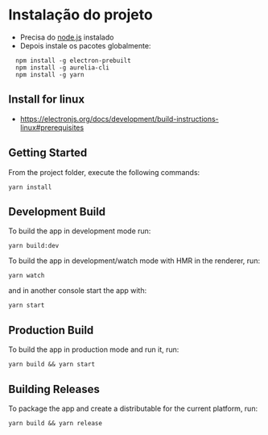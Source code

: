 # Instalação do projeto

- Precisa do [node.js](https://nodejs.org/en/) instalado
- Depois instale os pacotes globalmente:

```
  npm install -g electron-prebuilt
  npm install -g aurelia-cli
  npm install -g yarn
```

## Install for linux

- https://electronjs.org/docs/development/build-instructions-linux#prerequisites

## Getting Started

From the project folder, execute the following commands:

```
yarn install
```

## Development Build

To build the app in development mode run:

```
yarn build:dev
```

To build the app in development/watch mode with HMR in the renderer, run:

```
yarn watch
```

and in another console start the app with:

```
yarn start
```

## Production Build

To build the app in production mode and run it, run:

```
yarn build && yarn start
```

## Building Releases

To package the app and create a distributable for the current platform, run:

```
yarn build && yarn release
```
